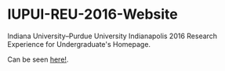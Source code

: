 # IUPUI-REU-2016-Website
Indiana University–Purdue University Indianapolis 2016 Research Experience for Undergraduate's Homepage.

Can be seen [here!](http://www.engr.iupui.edu/departments/cigt/reu/workshop/index.htm).
